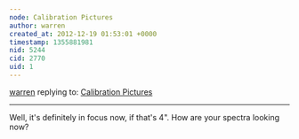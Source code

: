 ```yaml
---
node: Calibration Pictures
author: warren
created_at: 2012-12-19 01:53:01 +0000
timestamp: 1355881981
nid: 5244
cid: 2770
uid: 1
---
```




[warren](../profile/warren) replying to: [Calibration Pictures](../notes/ckmurt/12-18-2012/calibration-pictures)

----
Well, it's definitely in focus now, if that's 4". How are your spectra looking now?